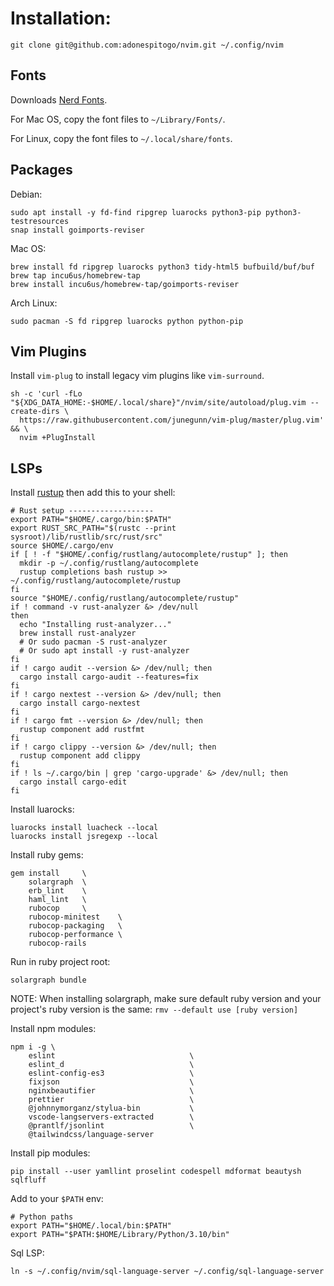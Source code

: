 # Installation:

```
git clone git@github.com:adonespitogo/nvim.git ~/.config/nvim
```

## Fonts

Downloads [Nerd Fonts](https://github.com/ryanoasis/nerd-fonts/releases).

For Mac OS, copy the font files to `~/Library/Fonts/`.

For Linux, copy the font files to `~/.local/share/fonts`.

## Packages

Debian:

```
sudo apt install -y fd-find ripgrep luarocks python3-pip python3-testresources
snap install goimports-reviser
```

Mac OS:

```
brew install fd ripgrep luarocks python3 tidy-html5 bufbuild/buf/buf
brew tap incu6us/homebrew-tap
brew install incu6us/homebrew-tap/goimports-reviser
```

Arch Linux:

```
sudo pacman -S fd ripgrep luarocks python python-pip
```

## Vim Plugins

Install `vim-plug` to install legacy vim plugins like `vim-surround`.

```
sh -c 'curl -fLo "${XDG_DATA_HOME:-$HOME/.local/share}"/nvim/site/autoload/plug.vim --create-dirs \
  https://raw.githubusercontent.com/junegunn/vim-plug/master/plug.vim' && \
  nvim +PlugInstall
```

## LSPs

Install [rustup](https://www.rust-lang.org/tools/install) then add this to your shell:

```
# Rust setup -------------------
export PATH="$HOME/.cargo/bin:$PATH"
export RUST_SRC_PATH="$(rustc --print sysroot)/lib/rustlib/src/rust/src"
source $HOME/.cargo/env
if [ ! -f "$HOME/.config/rustlang/autocomplete/rustup" ]; then
  mkdir -p ~/.config/rustlang/autocomplete
  rustup completions bash rustup >> ~/.config/rustlang/autocomplete/rustup
fi
source "$HOME/.config/rustlang/autocomplete/rustup"
if ! command -v rust-analyzer &> /dev/null
then
  echo "Installing rust-analyzer..."
  brew install rust-analyzer
  # Or sudo pacman -S rust-analyzer
  # Or sudo apt install -y rust-analyzer
fi
if ! cargo audit --version &> /dev/null; then
  cargo install cargo-audit --features=fix
fi
if ! cargo nextest --version &> /dev/null; then
  cargo install cargo-nextest
fi
if ! cargo fmt --version &> /dev/null; then
  rustup component add rustfmt
fi
if ! cargo clippy --version &> /dev/null; then
  rustup component add clippy
fi
if ! ls ~/.cargo/bin | grep 'cargo-upgrade' &> /dev/null; then
  cargo install cargo-edit
fi
```

Install luarocks:

```
luarocks install luacheck --local
luarocks install jsregexp --local
```

Install ruby gems:

```
gem install     \
    solargraph  \
    erb_lint    \
    haml_lint   \
    rubocop     \
    rubocop-minitest    \
    rubocop-packaging   \
    rubocop-performance \
    rubocop-rails
```

Run in ruby project root:

```
solargraph bundle
```

NOTE: When installing solargraph, make sure default ruby version and your project's ruby version is the same: `rmv --default use [ruby version]`

Install npm modules:

```
npm i -g \
    eslint                              \
    eslint_d                            \
    eslint-config-es3                   \
    fixjson                             \
    nginxbeautifier                     \
    prettier                            \
    @johnnymorganz/stylua-bin           \
    vscode-langservers-extracted        \
    @prantlf/jsonlint                   \
    @tailwindcss/language-server
```

Install pip modules:

```
pip install --user yamllint proselint codespell mdformat beautysh  sqlfluff
```

Add to your `$PATH` env:

```
# Python paths
export PATH="$HOME/.local/bin:$PATH"
export PATH="$PATH:$HOME/Library/Python/3.10/bin"
```

Sql LSP:

```
ln -s ~/.config/nvim/sql-language-server ~/.config/sql-language-server
```
